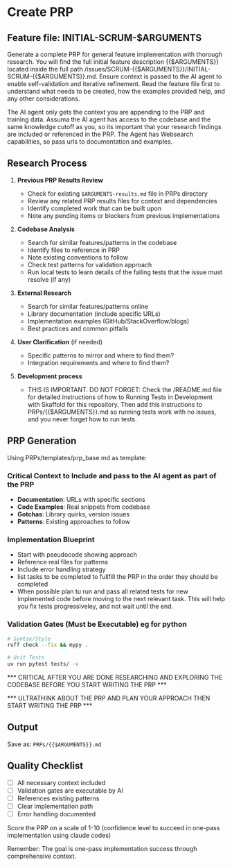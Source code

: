 # Create PRP

## Feature file: INITIAL-SCRUM-$ARGUMENTS

Generate a complete PRP for general feature implementation with thorough research. You will find the full initial feature description {{$ARGUMENTS}} located inside the full path /issues/SCRUM-{{$ARGUMENTS}}/INITIAL-SCRUM-{{$ARGUMENTS}}.md. Ensure context is passed to the AI agent to enable self-validation and iterative refinement. Read the feature file first to understand what needs to be created, how the examples provided help, and any other considerations.

The AI agent only gets the context you are appending to the PRP and training data. Assuma the AI agent has access to the codebase and the same knowledge cutoff as you, so its important that your research findings are included or referenced in the PRP. The Agent has Websearch capabilities, so pass urls to documentation and examples.

## Research Process

1. **Previous PRP Results Review**
   - Check for existing `$ARGUMENTS-results.md` file in PRPs directory
   - Review any related PRP results files for context and dependencies
   - Identify completed work that can be built upon
   - Note any pending items or blockers from previous implementations

2. **Codebase Analysis**
   - Search for similar features/patterns in the codebase
   - Identify files to reference in PRP
   - Note existing conventions to follow
   - Check test patterns for validation approach
   - Run local tests to learn details of the failing tests that the issue must resolve (if any)

3. **External Research**
   - Search for similar features/patterns online
   - Library documentation (include specific URLs)
   - Implementation examples (GitHub/StackOverflow/blogs)
   - Best practices and common pitfalls

4. **User Clarification** (if needed)
   - Specific patterns to mirror and where to find them?
   - Integration requirements and where to find them?

5. **Development process**
   - THIS IS IMPORTANT. DO NOT FORGET: Check the /README.md file for detailed instructions of how to Running Tests in Development with Skaffold for this repository. Then add this instructions to PRPs/{{$ARGUMENTS}}.md so running tests work with no issues, and you never forget how to run tests.

## PRP Generation

Using PRPs/templates/prp_base.md as template:

### Critical Context to Include and pass to the AI agent as part of the PRP
- **Documentation**: URLs with specific sections
- **Code Examples**: Real snippets from codebase
- **Gotchas**: Library quirks, version issues
- **Patterns**: Existing approaches to follow

### Implementation Blueprint
- Start with pseudocode showing approach
- Reference real files for patterns
- Include error handling strategy
- list tasks to be completed to fullfill the PRP in the order they should be completed
- When possible plan tu run and pass all related tests for new implemented code before moving to the next relevant task. This will help you fix tests progressiveley, and not wait until the end.

### Validation Gates (Must be Executable) eg for python
```bash
# Syntax/Style
ruff check --fix && mypy .

# Unit Tests
uv run pytest tests/ -v

```

*** CRITICAL AFTER YOU ARE DONE RESEARCHING AND EXPLORING THE CODEBASE BEFORE YOU START WRITING THE PRP ***

*** ULTRATHINK ABOUT THE PRP AND PLAN YOUR APPROACH THEN START WRITING THE PRP ***

## Output
Save as: `PRPs/{{$ARGUMENTS}}.md`

## Quality Checklist
- [ ] All necessary context included
- [ ] Validation gates are executable by AI
- [ ] References existing patterns
- [ ] Clear implementation path
- [ ] Error handling documented

Score the PRP on a scale of 1-10 (confidence level to succeed in one-pass implementation using claude codes)

Remember: The goal is one-pass implementation success through comprehensive context.